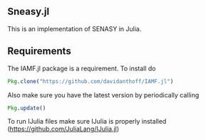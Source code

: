 ## Sneasy.jl

This is an implementation of SENASY in Julia.

## Requirements

The IAMF.jl package is a requirement. To install do

````jl
Pkg.clone("https://github.com/davidanthoff/IAMF.jl")
````

Also make sure you have the latest version by periodically calling

````jl
Pkg.update()
````

To run IJulia files make sure IJulia is properly installed (https://github.com/JuliaLang/IJulia.jl)
